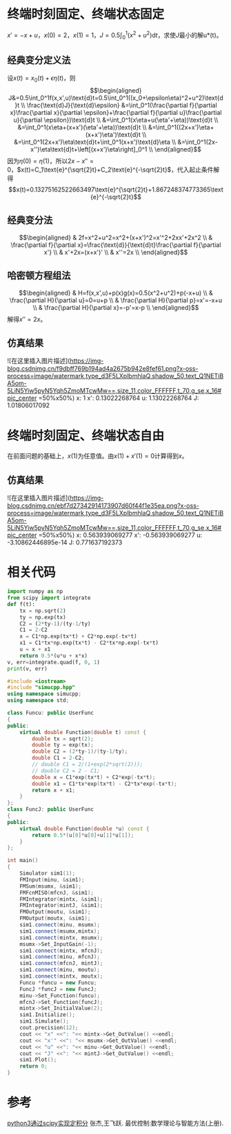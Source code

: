 ﻿# 终端时刻固定、终端状态固定
$x'=-x+u$，$x(0)=2$，$x(1)=1$，$J=0.5\int_0^1(x^2+u^2)\text{d}t$，求使$J$最小的解u*(t)。
## 经典变分定义法
设$x(t)=x_0(t)+\epsilon\eta(t)$，则
$$\begin{aligned}
J&=0.5\int_0^1f(x,x',u)\text{d}t=0.5\int_0^1((x_0+\epsilon\eta)^2+u^2)\text{d}t \\
\frac{\text{d}J}{\text{d}\epsilon}
&=\int_0^1(\frac{\partial f}{\partial x}\frac{\partial x}{\partial \epsilon}+\frac{\partial f}{\partial u}\frac{\partial u}{\partial \epsilon})\text{d}t \\
&=\int_0^1(x\eta+u(\eta'+\eta))\text{d}t \\
&=\int_0^1(x\eta+(x+x')(\eta'+\eta))\text{d}t \\
&=\int_0^1((2x+x')\eta+(x+x')\eta')\text{d}t \\
&=\int_0^1(2x+x')\eta\text{d}t+\int_0^1(x+x')\text{d}\eta \\
&=\int_0^1(2x-x'')\eta\text{d}t+\left[(x+x')\eta\right]_0^1 \\
\end{aligned}$$
因为$\eta(0)=\eta(1)$，所以$2x-x''=0$，$x(t)=C_1\text{e}^{\sqrt{2}t}+C_2\text{e}^{-\sqrt{2}t}$，代入起止条件解得
$$x(t)=0.13275162522663497\text{e}^{\sqrt{2}t}+1.867248374773365\text{e}^{-\sqrt{2}t}$$
## 经典变分法
$$\begin{aligned}
& 2f=x^2+u^2=x^2+(x+x')^2=x'^2+2xx'+2x^2 \\
& \frac{\partial f}{\partial x}=\frac{\text{d}}{\text{d}t}\frac{\partial f}{\partial x'} \\
& x'+2x=(x+x')' \\
& x''=2x \\
\end{aligned}$$
## 哈密顿方程组法
$$\begin{aligned}
& H=f(x,x',u)+p(x)g(x)=0.5(x^2+u^2)+p(-x+u) \\
& \frac{\partial H}{\partial u}=0=u+p \\
& \frac{\partial H}{\partial p}=x'=-x+u \\
& \frac{\partial H}{\partial x}=-p'=x-p \\
\end{aligned}$$
解得$x''=2x$。
## 仿真结果
![在这里插入图片描述](https://img-blog.csdnimg.cn/f9dbff769b194ad4a2675b942e8fef61.png?x-oss-process=image/watermark,type_d3F5LXplbmhlaQ,shadow_50,text_Q1NETiBA5om-5LiN5Yiw5pyN5Yqh5ZmoMTcwMw==,size_11,color_FFFFFF,t_70,g_se,x_16#pic_center =50%x50%)
x: 1
x': 0.13022268764
u: 1.13022268764
J: 1.01806017092
# 终端时刻固定、终端状态自由
在前面问题的基础上，$x(1)$为任意值。由$x(1)+x'(1)=0$计算得到$x$。
## 仿真结果
![在这里插入图片描述](https://img-blog.csdnimg.cn/ebf7d27342914173907d60f44f1e35ea.png?x-oss-process=image/watermark,type_d3F5LXplbmhlaQ,shadow_50,text_Q1NETiBA5om-5LiN5Yiw5pyN5Yqh5ZmoMTcwMw==,size_11,color_FFFFFF,t_70,g_se,x_16#pic_center =50%x50%)
x: 0.563939069277
x': -0.563939069277
u: -3.10862446895e-14
J: 0.771637192373
#  相关代码
```python
import numpy as np
from scipy import integrate
def f(t):
    tx = np.sqrt(2)
    ty = np.exp(tx)
    C2 = (2*ty-1)/(ty-1/ty)
    C1 = 2-C2
    x = C1*np.exp(tx*t) + C2*np.exp(-tx*t)
    x1 = C1*tx*np.exp(tx*t) - C2*tx*np.exp(-tx*t)
    u = x + x1
    return 0.5*(u*u + x*x)
v, err=integrate.quad(f, 0, 1)
print(v, err)
```
```cpp
#include <iostream>
#include "simucpp.hpp"
using namespace simucpp;
using namespace std;

class Funcu: public UserFunc
{
public:
    virtual double Function(double t) const {
        double tx = sqrt(2);
        double ty = exp(tx);
        double C2 = (2*ty-1)/(ty-1/ty);
        double C1 = 2-C2;
        // double C1 = 2/(1+exp(2*sqrt(2)));
        // double C2 = 2 - C1;
        double x = C1*exp(tx*t) + C2*exp(-tx*t);
        double x1 = C1*tx*exp(tx*t) - C2*tx*exp(-tx*t);
        return x + x1;
    }
};
class FuncJ: public UserFunc
{
public:
    virtual double Function(double *u) const {
        return 0.5*(u[0]*u[0]+u[1]*u[1]);
    }
};

int main()
{
    Simulator sim1(1);
    FMInput(minu, &sim1);
    FMSum(msumx, &sim1);
    FMFcnMISO(mfcnJ, &sim1);
    FMIntegrator(mintx, &sim1);
    FMIntegrator(mintJ, &sim1);
    FMOutput(moutu, &sim1);
    FMOutput(moutx, &sim1);
    sim1.connect(minu, msumx);
    sim1.connect(msumx,mintx);
    sim1.connect(mintx, msumx);
    msumx->Set_InputGain(-1);
    sim1.connect(mintx, mfcnJ);
    sim1.connect(minu, mfcnJ);
    sim1.connect(mfcnJ, mintJ);
    sim1.connect(minu, moutu);
    sim1.connect(mintx, moutx);
    Funcu *funcu = new Funcu;
    FuncJ *funcJ = new FuncJ;
    minu->Set_Function(funcu);
    mfcnJ->Set_Function(funcJ);
    mintx->Set_InitialValue(2);
    sim1.Initialize();
    sim1.Simulate();
    cout.precision(12);
    cout << "x" <<": "<< mintx->Get_OutValue() <<endl;
    cout << "x'" <<": "<< msumx->Get_OutValue() <<endl;
    cout << "u" <<": "<< minu->Get_OutValue() <<endl;
    cout << "J" <<": "<< mintJ->Get_OutValue() <<endl;
    sim1.Plot();
    return 0;
}
```
# 参考
[python3通过scipy实现定积分](https://blog.csdn.net/qq_40447251/article/details/95894787)
张杰,王飞跃. 最优控制:数学理论与智能方法(上册).

